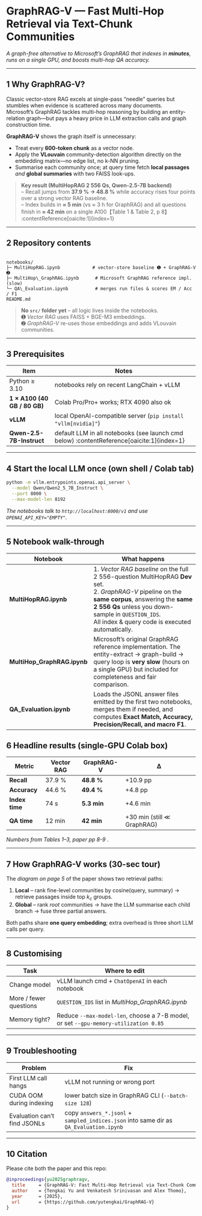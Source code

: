 # GraphRAG-V — Fast Multi-Hop Retrieval via Text-Chunk Communities
*A graph-free alternative to Microsoft’s GraphRAG that indexes in **minutes**, runs on a single GPU, and boosts multi-hop QA accuracy.*

---

## 1  Why GraphRAG-V?

Classic vector-store RAG excels at single-pass “needle” queries but stumbles when evidence is scattered across many documents.  
Microsoft’s GraphRAG tackles multi-hop reasoning by building an entity-relation graph—but pays a heavy price in LLM extraction calls and graph construction time.

**GraphRAG-V** shows the graph itself is unnecessary:

* Treat every **600-token chunk** as a vector node.  
* Apply the **VLouvain** community-detection algorithm directly on the embedding matrix—no edge list, no k-NN pruning.  
* Summarise each community once; at query time fetch **local passages** *and* **global summaries** with two FAISS look-ups.

> **Key result (MultiHopRAG 2 556 Qs, Qwen-2.5-7B backend)**  
> – Recall jumps from **37.9 % → 48.8 %** while accuracy rises four points over a strong vector RAG baseline.  
> – Index builds in **≈ 5 min** (vs ≈ 3 h for GraphRAG) and all questions finish in **≈ 42 min** on a single A100【Table 1 & Table 2, p 8】 :contentReference[oaicite:1]{index=1}

---

## 2  Repository contents

```

notebooks/
├─ MultiHopRAG.ipynb            # vector-store baseline ➊ + GraphRAG-V ➋
├─ MultiHop\_GraphRAG.ipynb      # Microsoft GraphRAG reference impl. (slow)
└─ QA\_Evaluation.ipynb          # merges run files & scores EM / Acc / F1
README.md

````

> **No `src/` folder yet** – all logic lives inside the notebooks.  
> ➊ *Vector RAG* uses FAISS + BGE-M3 embeddings.  
> ➋ *GraphRAG-V* re-uses those embeddings and adds VLouvain communities.

---

## 3  Prerequisites

| Item | Notes |
|------|-------|
| Python ≥ 3.10 | notebooks rely on recent LangChain + vLLM |
| **1 × A100 (40 GB / 80 GB)** | Colab Pro/Pro+ works; RTX 4090 also ok |
| **vLLM** | local OpenAI-compatible server (`pip install "vllm[nvidia]"`) |
| **Qwen-2.5-7B-Instruct** | default LLM in all notebooks (see launch cmd below) :contentReference[oaicite:1]{index=1} |

---

## 4  Start the local LLM once (own shell / Colab tab)

```bash
python -m vllm.entrypoints.openai.api_server \
  --model Qwen/Qwen2_5_7B_Instruct \
  --port 8000 \
  --max-model-len 8192
````

*The notebooks talk to `http://localhost:8000/v1` and use `OPENAI_API_KEY="EMPTY"`.*&#x20;

---

## 5  Notebook walk-through

| Notebook                     | What happens                                                                                                                                                                                                                                                    |
| ---------------------------- | --------------------------------------------------------------------------------------------------------------------------------------------------------------------------------------------------------------------------------------------------------------- |
| **MultiHopRAG.ipynb**        | 1. *Vector RAG baseline* on the full 2 556-question MultiHopRAG **Dev** set.<br>2. *GraphRAG-V* pipeline on the **same corpus**, answering the **same 2 556 Qs** unless you down-sample in `QUESTION_IDS`.<br>All index & query code is executed automatically. |
| **MultiHop\_GraphRAG.ipynb** | Microsoft’s original GraphRAG reference implementation. The entity-extract → graph-build → query loop is **very slow** (hours on a single GPU) but included for completeness and fair comparison.                                                               |
| **QA\_Evaluation.ipynb**     | Loads the JSONL answer files emitted by the first two notebooks, merges them if needed, and computes **Exact Match, Accuracy, Precision/Recall, and macro F1**.                                                                                                 |
## 6  Headline results (single-GPU Colab box)

| Metric         | Vector RAG | GraphRAG-V  | Δ                          |
| -------------- | ---------- | ----------- | -------------------------- |
| **Recall**     | 37.9 %     | **48.8 %**  | +10.9 pp                   |
| **Accuracy**   | 44.6 %     | **49.4 %**  | +4.8 pp                    |
| **Index time** | 74 s       | **5.3 min** | +4.6 min                   |
| **QA time**    | 12 min     | **42 min**  | +30 min (still ≪ GraphRAG) |

*Numbers from Tables 1–3, paper pp 8-9* .

---

## 7  How GraphRAG-V works (30-sec tour)

The *diagram on page 5* of the paper shows two retrieval paths:

1. **Local** – rank fine-level communities by cosine(query, summary) → retrieve passages inside top *k<sub>c</sub>* groups.
2. **Global** – rank *root* communities → have the LLM summarise each child branch → fuse three partial answers.

Both paths share **one query embedding**; extra overhead is three short LLM calls per query.

---

## 8  Customising

| Task                   | Where to edit                                                                        |
| ---------------------- | ------------------------------------------------------------------------------------ |
| Change model           | vLLM launch cmd + `ChatOpenAI` in each notebook                                      |
| More / fewer questions | `QUESTION_IDS` list in *MultiHop\_GraphRAG.ipynb*                                    |
| Memory tight?          | Reduce `--max-model-len`, choose a 7-B model, or set `--gpu-memory-utilization 0.85` |

---

## 9  Troubleshooting

| Problem                      | Fix                                                                                    |
| ---------------------------- | -------------------------------------------------------------------------------------- |
| First LLM call hangs         | vLLM not running or wrong port                                                         |
| CUDA OOM during indexing     | lower batch size in GraphRAG CLI (`--batch-size 128`)                                  |
| Evaluation can’t find JSONLs | copy `answers_*.jsonl` + `sampled_indices.json` into same dir as `QA_Evaluation.ipynb` |

---

## 10  Citation

Please cite both the paper and this repo:

```bibtex
@inproceedings{yu2025graphragv,
  title     = {GraphRAG-V: Fast Multi-Hop Retrieval via Text-Chunk Communities},
  author    = {Tengkai Yu and Venkatesh Srinivasan and Alex Thomo},
  year      = {2025},
  url       = {https://github.com/yutengkai/GraphRAG-V}
}
